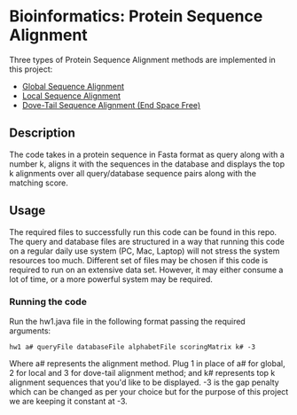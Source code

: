 # Bioinformatics: Protein Sequence Alignment
Three types of Protein Sequence Alignment methods are implemented in this project:
* [Global Sequence Alignment](https://en.wikipedia.org/wiki/Sequence_alignment#Global_and_local_alignments)
* [Local Sequence Alignment](https://en.wikipedia.org/wiki/Sequence_alignment#Global_and_local_alignments)
* [Dove-Tail Sequence Alignment (End Space Free)](http://www.cs.tau.ac.il/~rshamir/algmb/98/scribe/html/lec02/node16.html)
## Description
The code takes in a protein sequence in Fasta format as query along with a number k, aligns it with the sequences in the database and displays the top k alignments over all query/database sequence pairs along with the matching score.
## Usage
The required files to successfully run this code can be found in this repo. The query and database files are structured in a way that running this code on a regular daily use system (PC, Mac, Laptop) will not stress the system resources too much. Different set of files may be chosen if this code is required to run on an extensive data set. However, it may either consume a lot of time, or a more powerful system may be required.
### Running the code
Run the hw1.java file in the following format passing the required arguments:
```
hw1 a# queryFile databaseFile alphabetFile scoringMatrix k# -3
```
Where a# represents the alignment method. Plug 1 in place of a# for global, 2 for local and 3 for dove-tail alignment method; and k# represents top k alignment sequences that you'd like to be displayed. -3 is the gap penalty which can be changed as per your choice but for the purpose of this project we are keeping it constant at -3.